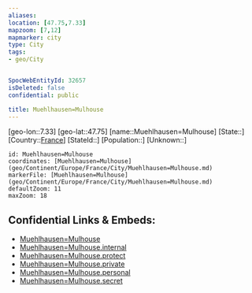 ```yaml
---
aliases: 
location: [47.75,7.33]
mapzoom: [7,12] 
mapmarker: city 
type: City
tags:
- geo/City


SpocWebEntityId: 32657
isDeleted: false
confidential: public

title: Muehlhausen=Mulhouse
---
```

[geo-lon::7.33]
[geo-lat::47.75]
[name::Muehlhausen=Mulhouse]
[State::]
[Country::[France](geo/Continent/Europe/France.md)]
[StateId::]
[Population::]
[Unknown::]


```leaflet
id: Muehlhausen=Mulhouse
coordinates: [Muehlhausen=Mulhouse](geo/Continent/Europe/France/City/Muehlhausen=Mulhouse.md)
markerFile: [Muehlhausen=Mulhouse](geo/Continent/Europe/France/City/Muehlhausen=Mulhouse.md)
defaultZoom: 11 
maxZoom: 18
```


## Confidential Links & Embeds: 
- [Muehlhausen=Mulhouse](../../../../../../_public/geo/Continent/Europe/France/City/Muehlhausen=Mulhouse.md) 
- [Muehlhausen=Mulhouse.internal](../../../../../../_internal/geo/Continent/Europe/France/City/Muehlhausen=Mulhouse.internal.md) 
- [Muehlhausen=Mulhouse.protect](../../../../../../_protect/geo/Continent/Europe/France/City/Muehlhausen=Mulhouse.protect.md) 
- [Muehlhausen=Mulhouse.private](../../../../../../_private/geo/Continent/Europe/France/City/Muehlhausen=Mulhouse.private.md) 
- [Muehlhausen=Mulhouse.personal](../../../../../../_personal/geo/Continent/Europe/France/City/Muehlhausen=Mulhouse.personal.md) 
- [Muehlhausen=Mulhouse.secret](../../../../../../_secret/geo/Continent/Europe/France/City/Muehlhausen=Mulhouse.secret.md) 
